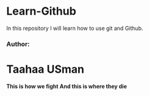 # Learn-Github
In this repository I will learn how to use git and Github.
<br>
<h3>Author:</h3>
<h1>Taahaa USman</h1>

<b>This is how we fight</b>
<b>And this is where they die</b>